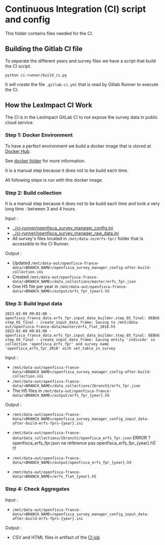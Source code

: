 # Continuous Integration (CI) script and config

This folder contains files needed for the CI.

## Building the Gitlab CI file

To separate the different years and survey files we have a script that build the CI script.

```
python ci-runner/build_ci.py
```

It will create the file `.gitlab-ci.yml` that is read by Gitlab Runner to execute the CI.

## How the LexImpact CI Work

The CI is in the LexImpact GitLab CI to not expose the survey data in public cloud service.

### Step 1: Docker Environment

To have a perfect environment we build a docker image that is stored at [Docker Hub](https://hub.docker.com/r/leximpact/openfisca-france-data).

See [docker folder](../docker) for more information.

It is a manual step because it does not to be build each time.

All following steps is run with this docker image.

### Step 2: Build collection

It is a manual step because it does not to be build each time and took a very long time : between 3 and 4 hours.

Input :
- [../ci-runner/openfisca_survey_manager_config.ini](ci-runner/openfisca_survey_manager_config.ini)
- [../ci-runner/openfisca_survey_manager_raw_data.ini](ci-runner/openfisca_survey_manager_raw_data.ini)
- All survey's files located in `/mnt/data-in/erfs-fpr/` folder that is accessible to the CI Runner.

Output :
- Updated `/mnt/data-out/openfisca-france-data/<BRANCH_NAME>/openfisca_survey_manager_config-after-build-collection.ini`
- Created `/mnt/data-out/openfisca-france-data/<BRANCH_NAME>/data_collections/master/erfs_fpr.json`
- One H5 file per year in `/mnt/data-out/openfisca-france-data/<BRANCH_NAME>/output/erfs_fpr_{year}.h5`

### Step 3: Build Input data

```
2023-02-09 09:01:08 - openfisca_france_data.erfs_fpr.input_data_builder.step_05_final: DEBUG step_05_final - create_input_data_frame: Saving to /mnt/data-out/openfisca-france-data/master/erfs_flat_2018.h5
2023-02-09 09:01:08 - openfisca_france_data.erfs_fpr.input_data_builder.step_05_final: DEBUG step_05_final - create_input_data_frame: Saving entity 'individu' in collection 'openfisca_erfs_fpr' and survey name 'openfisca_erfs_fpr_2018' with set_table_in_survey
```

Input :
- `/mnt/data-out/openfisca-france-data/<BRANCH_NAME>/openfisca_survey_manager_config-after-build-collection.ini`
- `/mnt/data-out/openfisca-france-data/<BRANCH_NAME>/data_collections/{branch}/erfs_fpr.json`
- The H5 files in `/mnt/data-out/openfisca-france-data/<BRANCH_NAME>/output/erfs_fpr_{year}.h5`


Output :
- `/mnt/data-out/openfisca-france-data/<BRANCH_NAME>/openfisca_survey_manager_config_input_data-after-build-erfs-fprs-{year}.ini`
- `/mnt/data-out/openfisca-france-data/data_collections/{branch}/openfisca_erfs_fpr.json`
ERROR ? openfisca_erfs_fpr.json ne référence pas openfisca_erfs_fpr_{year}.h5` !!!

- `/mnt/data-out/openfisca-france-data/<BRANCH_NAME>/output/openfisca_erfs_fpr_{year}.h5`
- `/mnt/data-out/openfisca-france-data/<BRANCH_NAME>/erfs_flat_{year}.h5`

### Step 4: Check Aggregates

Input :
- `/mnt/data-out/openfisca-france-data/<BRANCH_NAME>/openfisca_survey_manager_config_input_data-after-build-erfs-fprs-{year}.ini`

Output :
 - CSV and HTML files in artifact of the [CI job](https://git.leximpact.dev/benjello/openfisca-france-data/-/jobs)
